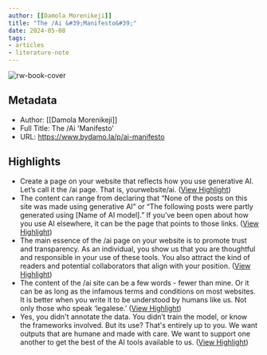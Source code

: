 ```yaml
---
author: [[Damola Morenikeji]]
title: "The /Ai &#39;Manifesto&#39;"
date: 2024-05-08
tags: 
- articles
- literature-note
---
```

![rw-book-cover](https://substackcdn.com/image/fetch/w_1200,h_600,c_fill,f_jpg,q_auto:good,fl_progressive:steep,g_auto/https%3A%2F%2Fsubstack-post-media.s3.amazonaws.com%2Fpublic%2Fimages%2F5235c98f-7a96-4ce7-bb49-761c3553a7d9_600x600.png)

## Metadata
- Author: [[Damola Morenikeji]]
- Full Title: The /Ai 'Manifesto'
- URL: https://www.bydamo.la/p/ai-manifesto

## Highlights
- Create a page on your website that reflects how you use generative AI. Let’s call it the /ai page. That is, yourwebsite/ai. ([View Highlight](https://read.readwise.io/read/01hxc67fsqvbb8dwd2x1bthnwn))
- The content can range from declaring that “None of the posts on this site was made using generative AI” or “The following posts were partly generated using [Name of AI model].” If you’ve been open about how you use AI elsewhere, it can be the page that points to those links. ([View Highlight](https://read.readwise.io/read/01hxc67sj72att0r1dzk69h6x7))
- The main essence of the /ai page on your website is to promote trust and transparency.
  As an individual, you show us that you are thoughtful and responsible in your use of these tools. You also attract the kind of readers and potential collaborators that align with your position. ([View Highlight](https://read.readwise.io/read/01hxc68a7qxx2867f6tfhp0k6y))
- The content of the /ai site can be a few words - fewer than mine. Or it can be as long as the infamous terms and conditions on most websites. It is better when you write it to be understood by humans like us. Not only those who speak ‘legalese.’ ([View Highlight](https://read.readwise.io/read/01hxc68freq5kc0j6p57qmwtnp))
- Yes, you didn't annotate the data. You didn’t train the model, or know the frameworks involved.
  But its use? That's entirely up to you.
  We want outputs that are humane and made with care. We want to support one another to get the best of the AI tools available to us. ([View Highlight](https://read.readwise.io/read/01hxc68rw2v95dcmzvybs4ef04))
